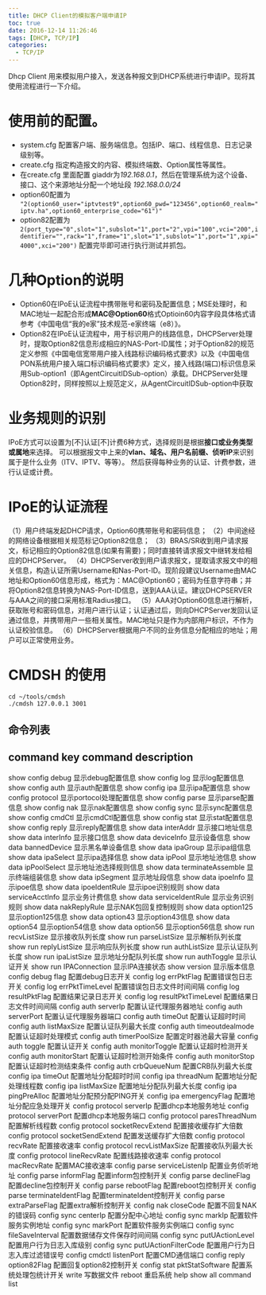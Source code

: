 ```yaml
---
title: DHCP Client的模拟客户端申请IP
toc: true
date: 2016-12-14 11:26:46
tags: [DHCP, TCP/IP]
categories: 
  - TCP/IP
---
```

Dhcp Client 用来模拟用户接入，发送各种报文到DHCP系统进行申请IP。现将其使用流程进行一下介绍。
<!--more-->
# 使用前的配置。
- system.cfg 配置客户端、服务端信息。包括IP、端口、线程信息、日志记录级别等。
- create.cfg 指定构造报文的内容、模拟终端数、Option属性等属性。
- 在create.cfg 里面配置 giaddr为*192.168.0.1*，然后在管理系统为这个设备、接口、这个来源地址分配一个地址段 *192.168.0.0/24*
- option60配置为 `"2(option60_user="iptvtest9",option60_pwd="123456",option60_realm="iptv.ha",option60_enterprise_code="61")"`
- option82配置为 `2(port_type="0",slot="1",subslot="1",port="2",vpi="100",vci="200",identifier="",rack="1",frame="1",slot="1",subslot="1",port="1",xpi="4000",xci="200")`
 配置完毕即可进行执行测试并抓包。   
# 几种Option的说明
- Option60在IPoE认证流程中携带账号和密码及配置信息；MSE处理时，和MAC地址一起配合形成**MAC@Option60**格式Optioin60内容字段具体格式请参考《中国电信“我的e家”技术规范-e家终端（e8）》。
- Option82在IPoE认证流程中，用于标识用户的线路信息，DHCPServer处理时，提取Option82信息形成相应的NAS-Port-ID属性；对于Option82的规范定义参照《中国电信宽带用户接入线路标识编码格式要求》以及《中国电信PON系统用户接入端口标识编码格式要求》定义，接入线路(端口)标识信息采用Sub-option1（即AgentCircuitIDSub-option）承载。DHCPServer处理Option82时，同样按照以上规范定义，从AgentCircuitIDSub-option中获取
# 业务规则的识别
IPoE方式可以设置为[不]认证[不]计费6种方式，选择规则是根据**接口或业务类型或属地**来选择。
可以根据报文中上来的**vlan、域名、用户名前缀、侦听IP**来识别属于是什么业务（ITV、IPTV、等等）。 
然后获得每种业务的认证、计费参数，进行认证或计费。
# IPoE的认证流程
（1）用户终端发起DHCP请求，Option60携带账号和密码信息；
（2）中间途经的网络设备根据相关规范标记Option82信息；
（3）BRAS/SR收到用户请求报文，标记相应的Option82信息(如果有需要)；同时直接转请求报文中继转发给相应的DHCPServer。
（4）DHCPServer收到用户请求报文，提取请求报文中的相关信息，构造认证所需Username和Nas-Port-ID。现阶段建议Username由MAC地址和Option60信息形成，格式为：MAC@Option60；密码为任意字符串；并将Option82信息转换为NAS-Port-ID信息，送到AAA认证。建议DHCPSERVER与AAA之间的接口采用标准Radius接口。
（5）AAA对Option60信息进行解析，获取账号和密码信息，对用户进行认证；认证通过后，则向DHCPServer发回认证通过信息，并携带用户一些相关属性。MAC地址只是作为内部用户标识，不作为认证校验信息。
（6）DHCPServer根据用户不同的业务信息分配相应的地址；用户可以正常使用业务。
# CMDSH 的使用

	cd ~/tools/cmdsh
	./cmdsh 127.0.0.1 3001
## 命令列表
command key                               command description
-------------------------------------------------------------
show config debug                         显示debug配置信息
show config log                           显示log配置信息
show config auth                          显示auth配置信息
show config ipa                           显示ipa配置信息
show config protocol                      显示portocol处理配置信息
show config parse                         显示parse配置信息
show config nak                           显示nak配置信息
show config sync                          显示sync配置信息
show config cmdCtl                        显示cmdCtl配置信息
show config stat                          显示stat配置信息
show config reply                         显示reply配置信息
show data interAddr                       显示接口地址信息
show data interInfo                       显示接口信息
show data deviceInfo                      显示设备信息
show data bannedDevice                    显示黑名单设备信息
show data ipaGroup                        显示ipa组信息
show data ipaSelect                       显示ipa选择信息
show data ipPool                          显示地址池信息
show data ipPoolSelect                    显示地址池选择规则信息
show data terminateAssemble               显示终端组装信息
show data ipSegment                       显示地址段信息
show data ipoeInfo                        显示ipoe信息
show data ipoeIdentRule                   显示ipoe识别规则
show data serviceAcctInfo                 显示业务计费信息
show data serviceIdentRule                显示业务识别规则
show data nakReplyRule                    显示NAK包回复控制规则
show data option125                       显示option125信息
show data option43                        显示option43信息
show data option54                        显示option54信息
show data option56                        显示option56信息
show run recvListSize                     显示接收队列长度
show run parseListSize                    显示解析队列长度
show run replyListSize                    显示响应队列长度
show run authListSize                     显示认证队列长度
show run ipaListSize                      显示地址分配队列长度
show run authToggle                       显示认证开关
show run IPAConnection                    显示IPA连接状态
show version                              显示版本信息
config debug flag                         配置debug日志开关
config log errPktFlag                     配置错误包日志开关
config log errPktTimeLevel                配置错误包日志文件时间间隔
config log resultPktFlag                  配置结果记录日志开关
config log resultPktTimeLevel             配置结果日志文件时间间隔
config auth serverIp                      配置认证代理服务器地址
config auth serverPort                    配置认证代理服务器端口
config auth timeOut                       配置认证超时时间
config auth listMaxSize                   配置认证队列最大长度
config auth timeoutdealmode               配置认证超时处理模式
config auth timerPoolSize                 配置定时器池最大容量
config auth toggle                        配置认证开关
config auth monitorToggle                 配置认证超时检测开关
config auth monitorStart                  配置认证超时检测开始条件
config auth monitorStop                   配置认证超时检测结束条件
config auth crbQueueNum                   配置CRB队列最大长度
config ipa timeOut                        配置地址分配超时时间
config ipa threadNum                      配置地址分配处理线程数
config ipa listMaxSize                    配置地址分配队列最大长度
config ipa pingPreAlloc                   配置地址分配预分配PING开关
config ipa emergencyFlag                  配置地址分配应急处理开关
config protocol serverIp                  配置dhcp本地服务地址
config protocol serverPort                配置dhcp本地服务端口
config protocol paresThreadNum            配置解析线程数
config protocol socketRecvExtend          配置接收缓存扩大倍数
config protocol socketSendExtend          配置发送缓存扩大倍数
config protocol recvRate                  配置接收速率
config protocol recvListMaxSize           配置接收队列最大长度
config protocol lineRecvRate              配置线路接收速率
config protocol macRecvRate               配置MAC接收速率
config parse serviceListenIp              配置业务侦听地址
config parse informFlag                   配置inform包控制开关
config parse declineFlag                  配置decline包控制开关
config parse rebootFlag                   配置reboot包控制开关
config parse terminateIdentFlag           配置terminateIdent控制开关
config parse extraParseFlag               配置extra解析控制开关
config nak closeCode                      配置不回复NAK的错误码
config sync centerIp                      配置分配中心地址
config sync markIp                        配置软件服务实例地址
config sync markPort                      配置软件服务实例端口
config sync fileSaveInterval              配置数据储存文件保存时间间隔
config sync putUActionLevel               配置用户行为日志入库级别
config sync putUActionFilterCode          配置用户行为日志入库过滤错误号
config cmdctl listenPort                  配置CMD通信端口
config reply option82Flag                 配置回复option82控制开关
config stat pktStatSoftware               配置系统处理包统计开关
write                                     写数据文件
reboot                                    重启系统
help                                      show all command list
